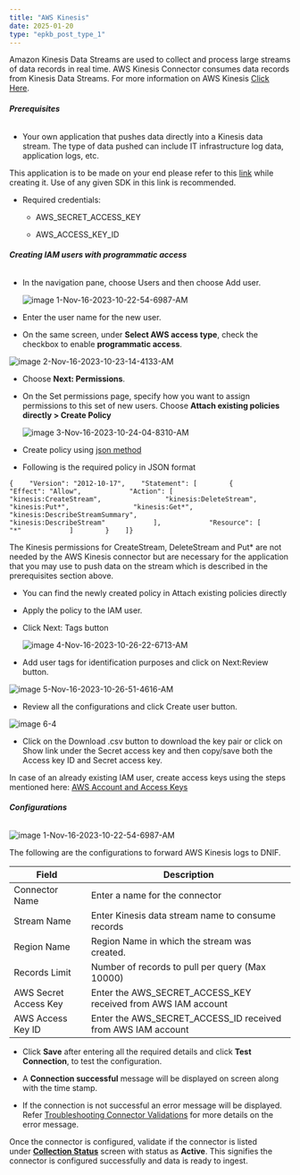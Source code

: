 ```yaml
---
title: "AWS Kinesis"
date: 2025-01-20
type: "epkb_post_type_1"
---
```


Amazon Kinesis Data Streams are used to collect and process large streams of data records in real time. AWS Kinesis Connector consumes data records from Kinesis Data Streams. For more information on AWS Kinesis [Click Here](https://docs.aws.amazon.com/streams/latest/dev/introduction.html).

###### **Prerequisites**

- Your own application that pushes data directly into a Kinesis data stream. The type of data pushed can include IT infrastructure log data, application logs, etc.

This application is to be made on your end please refer to this [link](https://docs.aws.amazon.com/kinesis/latest/APIReference/API_CreateStream.html) while creating it. Use of any given SDK in this link is recommended.

- Required credentials:
    - AWS\_SECRET\_ACCESS\_KEY
    
    - AWS\_ACCESS\_KEY\_ID

###### **Creating IAM users with programmatic access**  

- In the navigation pane, choose Users and then choose Add user.  
      
    ![image 1-Nov-16-2023-10-22-54-6987-AM](./AWS-Kinesis-img/AWS-Kinesis-1.webp)  
      
    

- Enter the user name for the new user.

- On the same screen, under **Select AWS access type**, check the checkbox to enable **programmatic access**.

![image 2-Nov-16-2023-10-23-14-4133-AM](./AWS-Kinesis-img/AWS-Kinesis-2.webp)

- Choose **Next: Permissions**.

- On the Set permissions page, specify how you want to assign permissions to this set of new users. Choose **Attach existing policies directly &gt; Create Policy**  
      
      
    ![image 3-Nov-16-2023-10-24-04-8310-AM](./AWS-Kinesis-img/AWS-Kinesis-3.webp)  
      
    

- Create policy using [json method](https://docs.aws.amazon.com/IAM/latest/UserGuide/access_policies_create-console.html#access_policies_create-json-editor)

- Following is the required policy in JSON format

```
{    "Version": "2012-10-17",    "Statement": [        {            "Effect": "Allow",            "Action": [                "kinesis:CreateStream",                "kinesis:DeleteStream",                "kinesis:Put*",                "kinesis:Get*",                "kinesis:DescribeStreamSummary",                "kinesis:DescribeStream"            ],            "Resource": [                "*"            ]        }    ]}
```

The Kinesis permissions for CreateStream, DeleteStream and Put\* are not needed by the AWS Kinesis connector but are necessary for the application that you may use to push data on the stream which is described in the prerequisites section above.

- You can find the newly created policy in Attach existing policies directly

- Apply the policy to the IAM user.

- Click Next: Tags button  
      
      
    ![image 4-Nov-16-2023-10-26-22-6713-AM](./AWS-Kinesis-img/AWS-Kinesis-4.webp)  
      
    

- Add user tags for identification purposes and click on Next:Review button.

![image 5-Nov-16-2023-10-26-51-4616-AM](./AWS-Kinesis-img/AWS-Kinesis-5.webp)

- Review all the configurations and click Create user button.  
    

![image 6-4](./AWS-Kinesis-img/AWS-Kinesis-6.webp)

- Click on the Download .csv button to download the key pair or click on Show link under the Secret access key and then copy/save both the Access key ID and Secret access key.

In case of an already existing IAM user, create access keys using the steps mentioned here: [AWS Account and Access Keys](https://docs.aws.amazon.com/powershell/latest/userguide/pstools-appendix-sign-up.html)

###### **Configurations**

![image 1-Nov-16-2023-10-22-54-6987-AM](./AWS-Kinesis-img/AWS-Kinesis-7.webp)

The following are the configurations to forward AWS Kinesis logs to DNIF.

| **Field**  | **Description** |
| --- | --- |
| Connector Name | Enter a name for the connector |
| Stream Name | Enter Kinesis data stream name to consume records |
| Region Name | Region Name in which the stream was created. |
| Records Limit | Number of records to pull per query (Max 10000) |
| AWS Secret Access Key | Enter the AWS\_SECRET\_ACCESS\_KEY received from AWS IAM account |
| AWS Access Key ID | Enter the AWS\_SECRET\_ACCESS\_ID received from AWS IAM account |

- Click **Save** after entering all the required details and click **Test Connection**, to test the configuration.

- A **Connection successful** message will be displayed on screen along with the time stamp.

- If the connection is not successful an error message will be displayed. Refer [Troubleshooting Connector Validations](https://dnif.it/kb/troubleshooting-and-debugging/troubleshooting-connector-validations/) for more details on the error message.

Once the connector is configured, validate if the connector is listed under **[Collection Status](https://dnif.it/kb/operations/collection-status/)** screen with status as **Active**. This signifies the connector is configured successfully and data is ready to ingest.
